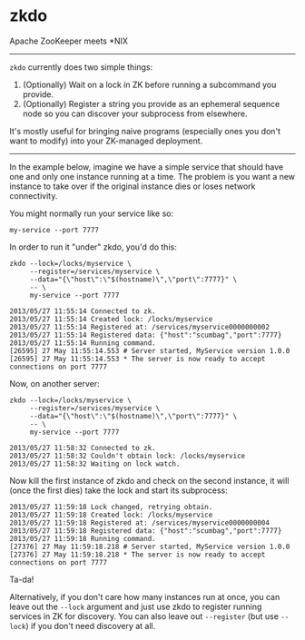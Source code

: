 zkdo
====

Apache ZooKeeper meets *NIX

---

`zkdo` currently does two simple things:

1. (Optionally) Wait on a lock in ZK before running a subcommand you provide.
2. (Optionally) Register a string you provide as an ephemeral sequence node so you can discover your subprocess from elsewhere.

It's mostly useful for bringing naive programs (especially ones you don't want to modify) into your ZK-managed deployment.

---

In the example below, imagine we have a simple service that should have one and only one instance running at a time. The problem is you want a new instance to take over if the original instance dies or loses network connectivity.

You might normally run your service like so:
```
my-service --port 7777
```

In order to run it "under" zkdo, you'd do this:
```
zkdo --lock=/locks/myservice \
     --register=/services/myservice \
     --data="{\"host\":\"$(hostname)\",\"port\":7777}" \
     -- \
     my-service --port 7777

2013/05/27 11:55:14 Connected to zk.
2013/05/27 11:55:14 Created lock: /locks/myservice
2013/05/27 11:55:14 Registered at: /services/myservice0000000002
2013/05/27 11:55:14 Registered data: {"host":"scumbag","port":7777}
2013/05/27 11:55:14 Running command.
[26595] 27 May 11:55:14.553 # Server started, MyService version 1.0.0
[26595] 27 May 11:55:14.553 * The server is now ready to accept connections on port 7777
```

Now, on another server:
```
zkdo --lock=/locks/myservice \
     --register=/services/myservice \
     --data="{\"host\":\"$(hostname)\",\"port\":7777}" \
     -- \
     my-service --port 7777

2013/05/27 11:58:32 Connected to zk.
2013/05/27 11:58:32 Couldn't obtain lock: /locks/myservice
2013/05/27 11:58:32 Waiting on lock watch.

```

Now kill the first instance of zkdo and check on the second instance, it will (once the first dies) take the lock and start its subprocess:
```
2013/05/27 11:59:18 Lock changed, retrying obtain.
2013/05/27 11:59:18 Created lock: /locks/myservice
2013/05/27 11:59:18 Registered at: /services/myservice0000000004
2013/05/27 11:59:18 Registered data: {"host":"scumbag","port":7777}
2013/05/27 11:59:18 Running command.
[27376] 27 May 11:59:18.218 # Server started, MyService version 1.0.0
[27376] 27 May 11:59:18.218 * The server is now ready to accept connections on port 7777
```

Ta-da!

Alternatively, if you don't care how many instances run at once, you can leave out the `--lock` argument and just use zkdo to register running services in ZK for discovery. You can also leave out `--register` (but use `--lock`) if you don't need discovery at all.
